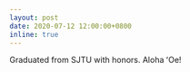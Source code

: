```yaml
---
layout: post
date: 2020-07-12 12:00:00+0800
inline: true
---
```


Graduated from SJTU with honors. Aloha ʻOe!

